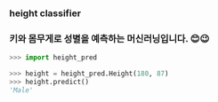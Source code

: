 ### height classifier
### 키와 몸무게로 성별을 예측하는 머신러닝입니다. 😊😉


``` python
>>> import height_pred

>>> height = height_pred.Height(180, 87)
>>> height.predict()
'Male'
```
